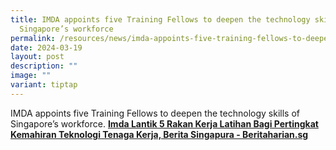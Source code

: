```yaml
---
title: IMDA appoints five Training Fellows to deepen the technology skills of
  Singapore’s workforce
permalink: /resources/news/imda-appoints-five-training-fellows-to-deepen-the-technology-skills-of-sg-workforce/
date: 2024-03-19
layout: post
description: ""
image: ""
variant: tiptap
---
```

<p>IMDA appoints five Training Fellows to deepen the technology skills of
Singapore’s workforce. <strong><a href="Imda Lantik 5 Rakan Kerja Latihan Bagi Pertingkat Kemahiran Teknologi Tenaga Kerja, Berita Singapura - Beritaharian.sg" rel="noopener noreferrer nofollow" target="_blank">Imda Lantik 5 Rakan Kerja Latihan Bagi Pertingkat Kemahiran Teknologi Tenaga Kerja, Berita Singapura - Beritaharian.sg</a></strong>
</p>